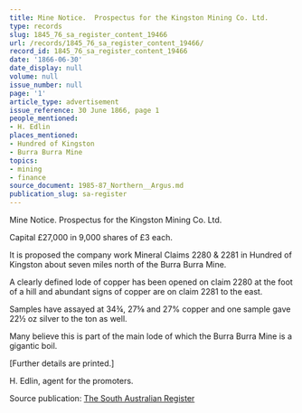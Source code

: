 ```yaml
---
title: Mine Notice.  Prospectus for the Kingston Mining Co. Ltd.
type: records
slug: 1845_76_sa_register_content_19466
url: /records/1845_76_sa_register_content_19466/
record_id: 1845_76_sa_register_content_19466
date: '1866-06-30'
date_display: null
volume: null
issue_number: null
page: '1'
article_type: advertisement
issue_reference: 30 June 1866, page 1
people_mentioned:
- H. Edlin
places_mentioned:
- Hundred of Kingston
- Burra Burra Mine
topics:
- mining
- finance
source_document: 1985-87_Northern__Argus.md
publication_slug: sa-register
---
```


Mine Notice.  Prospectus for the Kingston Mining Co. Ltd.

Capital £27,000 in 9,000 shares of £3 each.

It is proposed the company work Mineral Claims 2280 & 2281 in Hundred of Kingston about seven miles north of the Burra Burra Mine.

A clearly defined lode of copper has been opened on claim 2280 at the foot of a hill and abundant signs of copper are on claim 2281 to the east.

Samples have assayed at 34¾, 27⅝ and 27% copper and one sample gave 22½ oz silver to the ton as well.

Many believe this is part of the main lode of which the Burra Burra Mine is a gigantic boil.

[Further details are printed.]

H. Edlin, agent for the promoters.

Source publication: [The South Australian Register](/publications/sa-register/)
